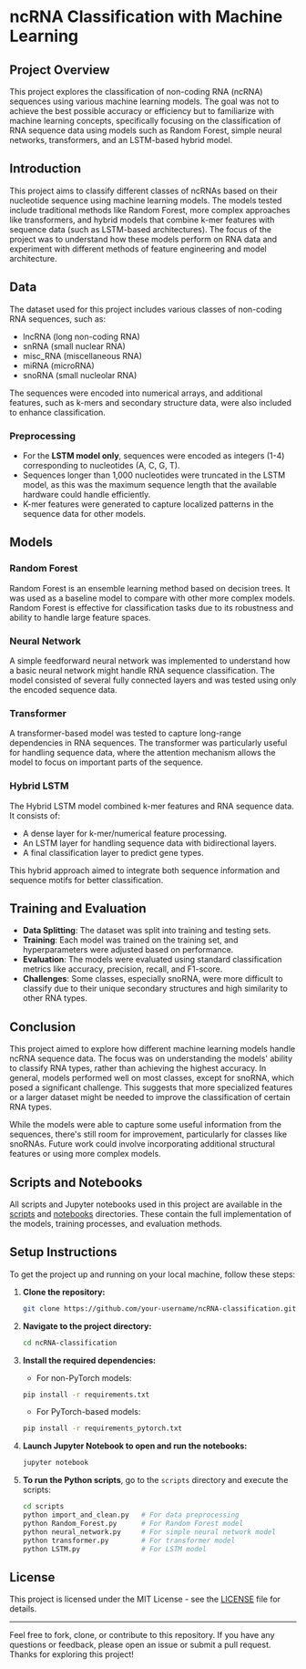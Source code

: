 # ncRNA Classification with Machine Learning

## Project Overview

This project explores the classification of non-coding RNA (ncRNA) sequences using various machine learning models. The goal was not to achieve the best possible accuracy or efficiency but to familiarize with machine learning concepts, specifically focusing on the classification of RNA sequence data using models such as Random Forest, simple neural networks, transformers, and an LSTM-based hybrid model.

## Introduction

This project aims to classify different classes of ncRNAs based on their nucleotide sequence using machine learning models. The models tested include traditional methods like Random Forest, more complex approaches like transformers, and hybrid models that combine k-mer features with sequence data (such as LSTM-based architectures). The focus of the project was to understand how these models perform on RNA data and experiment with different methods of feature engineering and model architecture.

## Data

The dataset used for this project includes various classes of non-coding RNA sequences, such as:

- lncRNA (long non-coding RNA)
- snRNA (small nuclear RNA)
- misc_RNA (miscellaneous RNA)
- miRNA (microRNA)
- snoRNA (small nucleolar RNA)

The sequences were encoded into numerical arrays, and additional features, such as k-mers and secondary structure data, were also included to enhance classification.

### Preprocessing

- For the **LSTM model only**, sequences were encoded as integers (1-4) corresponding to nucleotides (A, C, G, T).
- Sequences longer than 1,000 nucleotides were truncated in the LSTM model, as this was the maximum sequence length that the available hardware could handle efficiently.
- K-mer features were generated to capture localized patterns in the sequence data for other models.

## Models

### Random Forest

Random Forest is an ensemble learning method based on decision trees. It was used as a baseline model to compare with other more complex models. Random Forest is effective for classification tasks due to its robustness and ability to handle large feature spaces.

### Neural Network

A simple feedforward neural network was implemented to understand how a basic neural network might handle RNA sequence classification. The model consisted of several fully connected layers and was tested using only the encoded sequence data.

### Transformer

A transformer-based model was tested to capture long-range dependencies in RNA sequences. The transformer was particularly useful for handling sequence data, where the attention mechanism allows the model to focus on important parts of the sequence.

### Hybrid LSTM

The Hybrid LSTM model combined k-mer features and RNA sequence data. It consists of:
- A dense layer for k-mer/numerical feature processing.
- An LSTM layer for handling sequence data with bidirectional layers.
- A final classification layer to predict gene types.

This hybrid approach aimed to integrate both sequence information and sequence motifs for better classification.

## Training and Evaluation

- **Data Splitting**: The dataset was split into training and testing sets.
- **Training**: Each model was trained on the training set, and hyperparameters were adjusted based on performance.
- **Evaluation**: The models were evaluated using standard classification metrics like accuracy, precision, recall, and F1-score.
- **Challenges**: Some classes, especially snoRNA, were more difficult to classify due to their unique secondary structures and high similarity to other RNA types.

## Conclusion

This project aimed to explore how different machine learning models handle ncRNA sequence data. The focus was on understanding the models' ability to classify RNA types, rather than achieving the highest accuracy. In general, models performed well on most classes, except for snoRNA, which posed a significant challenge. This suggests that more specialized features or a larger dataset might be needed to improve the classification of certain RNA types.

While the models were able to capture some useful information from the sequences, there's still room for improvement, particularly for classes like snoRNAs. Future work could involve incorporating additional structural features or using more complex models.

## Scripts and Notebooks

All scripts and Jupyter notebooks used in this project are available in the [scripts](./scripts) and [notebooks](./notebooks) directories. These contain the full implementation of the models, training processes, and evaluation methods.

## Setup Instructions

To get the project up and running on your local machine, follow these steps:

1. **Clone the repository:**
    ```bash
    git clone https://github.com/your-username/ncRNA-classification.git
    ```

2. **Navigate to the project directory:**
    ```bash
    cd ncRNA-classification
    ```

3. **Install the required dependencies:**
    - For non-PyTorch models:
    ```bash
    pip install -r requirements.txt
    ```
    - For PyTorch-based models:
    ```bash
    pip install -r requirements_pytorch.txt
    ```

4. **Launch Jupyter Notebook to open and run the notebooks:**
    ```bash
    jupyter notebook
    ```

5. **To run the Python scripts**, go to the `scripts` directory and execute the scripts:
    ```bash
    cd scripts
    python import_and_clean.py   # For data preprocessing
    python Random_Forest.py      # For Random Forest model
    python neural_network.py     # For simple neural network model
    python transformer.py        # For transformer model
    python LSTM.py               # For LSTM model
    ```

## License

This project is licensed under the MIT License - see the [LICENSE](LICENSE) file for details.

---

Feel free to fork, clone, or contribute to this repository. If you have any questions or feedback, please open an issue or submit a pull request. Thanks for exploring this project!
